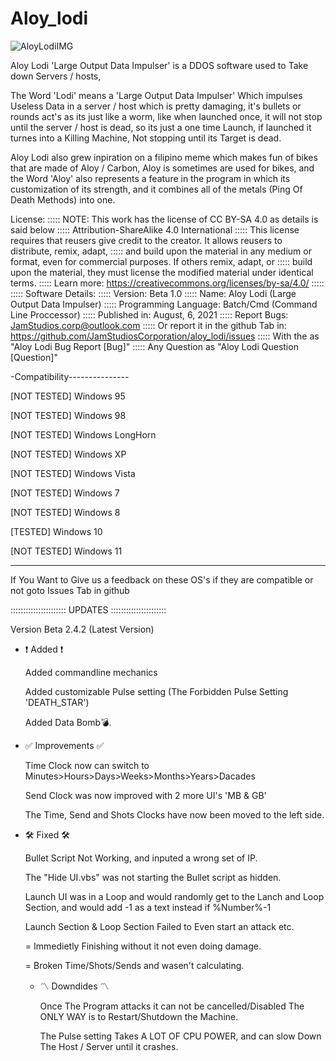 # Aloy_lodi
![AloyLodiIMG](https://user-images.githubusercontent.com/88536910/133879700-6ec1acf5-b963-4f54-8567-f1086a25dc98.png)


Aloy Lodi 'Large Output Data Impulser' is a DDOS software used to Take down Servers / hosts, 

  The Word 'Lodi' means a 'Large Output Data Impulser'
Which impulses Useless Data in a server / host which
is pretty damaging, it's bullets or rounds act's as its
just like a worm, like when launched once, it will not
stop until the server / host is dead, so its just a one time
Launch, if launched it turnes into a Killing Machine,
Not stopping until its Target is dead.

  Aloy Lodi also grew inpiration on a filipino meme
which makes fun of bikes that are made of Aloy / Carbon,
Aloy is sometimes are used for bikes, and the Word 'Aloy' also represents 
a feature in the program in which its customization of its 
strength, and it combines all of the metals (Ping Of Death Methods) 
into one.

License: 
::::: NOTE: This work has the license of CC BY-SA 4.0 as details is said below
::::: Attribution-ShareAlike 4.0 International
::::: This license requires that reusers give credit to the creator. It allows reusers to distribute, remix, adapt, 
::::: and build upon the material in any medium or format, even for commercial purposes. If others remix, adapt, or 
::::: build upon the material, they must license the modified material under identical terms.
::::: Learn more: https://creativecommons.org/licenses/by-sa/4.0/
:::::
::::: Software Details:
:::::   Version: Beta 1.0
:::::   Name: Aloy Lodi (Large Output Data Impulser)
:::::   Programming Language: Batch/Cmd (Command Line Proccessor)
:::::   Published in: August, 6, 2021
:::::   Report Bugs: JamStudios.corp@outlook.com
:::::                Or report it in the github Tab in: https://github.com/JamStudiosCorporation/aloy_lodi/issues
:::::                With the <subject> as "Aloy Lodi Bug Report [Bug]"
:::::                Any Question <subject> as "Aloy Lodi Question [Question]"
  
  -Compatibility---------------
  
  [NOT TESTED] Windows 95
  
  [NOT TESTED] Windows 98
  
  [NOT TESTED] Windows LongHorn
  
  [NOT TESTED] Windows XP
  
  [NOT TESTED] Windows Vista
  
  [NOT TESTED] Windows 7
  
  [NOT TESTED] Windows 8
  
  [TESTED]     Windows 10
  
  [NOT TESTED] Windows 11
  
  -----------------------------
  If You Want to Give us a feedback on these OS's if they are compatible or not goto Issues Tab in github
  
 :::::::::::::::::::::: UPDATES :::::::::::::::::::::: 
  
 Version Beta 2.4.2 (Latest Version)
 - ❗ Added ❗
  
   Added commandline mechanics
  
   Added customizable Pulse setting
    (The Forbidden Pulse Setting 'DEATH_STAR')
  
   Added Data Bomb💣. 
   
 - ✅ Improvements ✅
  
   Time Clock now can switch to Minutes>Hours>Days>Weeks>Months>Years>Dacades
  
   Send Clock was now improved with 2 more UI's 'MB & GB'
  
   The Time, Send and Shots Clocks have now been moved to the left side.
  
 - 🛠 Fixed 🛠
  
   Bullet Script Not Working, and inputed a wrong set of IP.
  
   The "Hide UI.vbs" was not starting the Bullet script as hidden.
  
   Launch UI was in a Loop and would randomly get to the Lanch and
    Loop Section, and would add -1 as a text instead if %Number%-1
  
   Launch Section & Loop Section Failed to Even start an attack etc.
  
    = Immedietly Finishing without it not even doing damage.
  
    = Broken Time/Shots/Sends and wasen't calculating.
     
   - 〽 Downdides 〽
  
     Once The Program attacks it can not be cancelled/Disabled
      The ONLY WAY is to Restart/Shutdown the Machine.
  
     The Pulse setting Takes A LOT OF CPU POWER, and can slow
      Down The Host / Server until it crashes.
     
